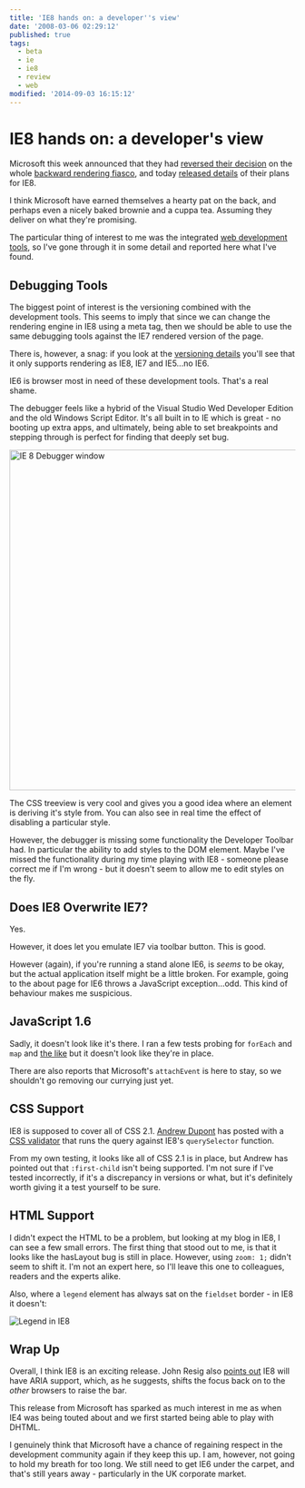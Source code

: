 ```yaml
---
title: 'IE8 hands on: a developer''s view'
date: '2008-03-06 02:29:12'
published: true
tags:
  - beta
  - ie
  - ie8
  - review
  - web
modified: '2014-09-03 16:15:12'
---
```

# IE8 hands on: a developer's view

Microsoft this week announced that they had [reversed their decision](http://blogs.msdn.com/ie/archive/2008/03/03/microsoft-s-interoperability-principles-and-ie8.aspx) on the whole [backward rendering fiasco](http://alistapart.com/articles/theyshootbrowsers), and today [released details](http://www.microsoft.com/windows/products/winfamily/ie/ie8/readiness/DevelopersNew.htm) of their plans for IE8.

I think Microsoft have earned themselves a hearty pat on the back, and perhaps even a nicely baked brownie and a cuppa tea.  Assuming they deliver on what they're promising.

The particular thing of interest to me was the integrated [web development tools](http://www.microsoft.com/windows/products/winfamily/ie/ie8/readiness/DevelopersNew.htm), so I've gone through it in some detail and reported here what I've found.


<!--more-->

## Debugging Tools

The biggest point of interest is the versioning combined with the development tools.  This seems to imply that since we can change the rendering engine in IE8 using a meta tag, then we should be able to use the same debugging tools against the IE7 rendered version of the page.

There is, however, a snag: if you look at the [versioning details](http://www.microsoft.com/windows/products/winfamily/ie/ie8/readiness/DevelopersNew.htm#tools) you'll see that it only supports rendering as IE8, IE7 and IE5...no IE6.  

IE6 is browser most in need of these development tools.  That's a real shame.

The debugger feels like a hybrid of the Visual Studio Wed Developer Edition and the old Windows Script Editor.  It's all built in to IE which is great - no booting up extra apps, and ultimately, being able to set breakpoints and stepping through is perfect for finding that deeply set bug.

<img alt="IE 8 Debugger window" title="IE 8 Debugger window" src="http://remysharp.com/wp-content/uploads/2008/03/ie-8-debugger-window.jpg" width="600" width="320" />

The CSS treeview is very cool and gives you a good idea where an element is deriving it's style from.  You can also see in real time the effect of disabling a particular style.

However, the debugger is missing some functionality the Developer Toolbar had.  In particular the ability to add styles to the DOM element.  Maybe I've missed the functionality during my time playing with IE8 - someone please correct me if I'm wrong - but it doesn't seem to allow me to edit styles on the fly.

## Does IE8 Overwrite IE7?

Yes.

However, it does let you emulate IE7 via toolbar button.  This is good.

However (again), if you're running a stand alone IE6, is *seems* to be okay, but the actual application itself might be a little broken.  For example, going to the about page for IE6 throws a JavaScript exception...odd.  This kind of behaviour makes me suspicious.

## JavaScript 1.6

Sadly, it doesn't look like it's there.  I ran a few tests probing for <code>forEach</code> and <code>map</code> and [the like](http://developer.mozilla.org/en/docs/New_in_JavaScript_1.6) but it doesn't look like they're in place.

There are also reports that Microsoft's <code>attachEvent</code> is here to stay, so we shouldn't go removing our currying just yet.

## CSS Support

IE8 is supposed to cover all of CSS 2.1.  [Andrew Dupont](http://andrewdupont.net/) has posted with a [CSS validator](http://andrewdupont.net/2008/03/05/thought-internet-explorer-8/) that runs the query against IE8's <code>querySelector</code> function.

From my own testing, it looks like all of CSS 2.1 is in place, but Andrew has pointed out that <code>:first-child</code> isn't being supported.  I'm not sure if I've tested incorrectly, if it's a discrepancy in versions or what, but it's definitely worth giving it a test yourself to be sure.

## HTML Support

I didn't expect the HTML to be a problem, but looking at my blog in IE8, I can see a few small errors.  The first thing that stood out to me, is that it looks like the hasLayout bug is still in place.  However, using <code>zoom: 1;</code> didn't seem to shift it.  I'm not an expert here, so I'll leave this one to colleagues, readers and the experts alike.

Also, where a <code>legend</code> element has always sat on the <code>fieldset</code> border - in IE8 it doesn't:

![Legend in IE8](http://remysharp.com/wp-content/uploads/2008/03/legend-in-ie8.jpg)

## Wrap Up

Overall, I think IE8 is an exciting release.  John Resig also [points out](https://twitter.com/jeresig/statuses/767241778) IE8 will have ARIA support, which, as he suggests, shifts the focus back on to the *other* browsers to raise the bar.

This release from Microsoft has sparked as much interest in me as when IE4 was being touted about and we first started being able to play with DHTML.  

I genuinely think that Microsoft have a chance of regaining respect in the development community again if they keep this up.  I am, however, not going to hold my breath for too long.  We still need to get IE6 under the carpet, and that's still years away - particularly in the UK corporate market.
